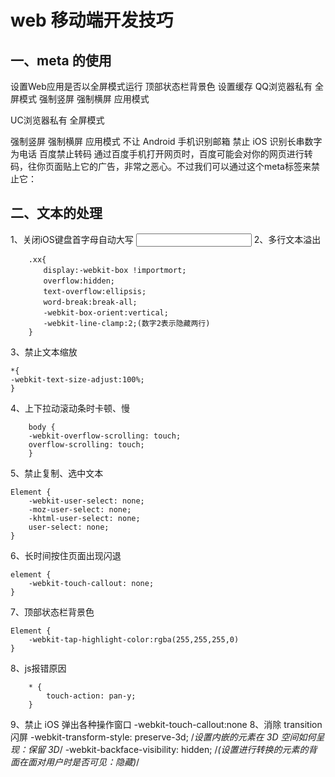 # web 移动端开发技巧

## 一、meta 的使用

<meta name="viewport" content="width=device-width,initial-scale=1.0, minimum-scale=1.0, maximum-scale=1.0, user-scalable=no"/>
设置Web应用是否以全屏模式运行
<meta name="apple-mobile-web-app-capable" content="yes">
顶部状态栏背景色
<meta name="apple-mobile-web-app-status-bar-style" content="black" />
设置缓存
<meta http-equiv="Cache-Control" content="no-cache" />
QQ浏览器私有
全屏模式

<meta name="x5-fullscreen" content="true">
强制竖屏

<meta name="x5-orientation" content="portrait">
强制横屏

<meta name="x5-orientation" content="landscape">
应用模式

<meta name="x5-page-mode" content="app">

UC浏览器私有
全屏模式

<meta name="full-screen" content="yes">
强制竖屏

<meta name="screen-orientation" content="portrait">
强制横屏

<meta name="screen-orientation" content="landscape">
应用模式

<meta name="browsermode" content="application">
不让 Android 手机识别邮箱
<meta content="email=no" name="format-detection" />
禁止 iOS 识别长串数字为电话
<meta content="telephone=no" name="format-detection" />
百度禁止转码 通过百度手机打开网页时，百度可能会对你的网页进行转码，往你页面贴上它的广告，非常之恶心。不过我们可以通过这个meta标签来禁止它：
<meta http-equiv="Cache-Control" content="no-siteapp" />

## 二、文本的处理

1、关闭iOS键盘首字母自动大写
<input type="text" autocapitalize="off" />
2、多行文本溢出

```
    .xx{
    　　display:-webkit-box !importmort;
    　　overflow:hidden;
    　　text-overflow:ellipsis;
    　　word-break:break-all;
    　　-webkit-box-orient:vertical;
    　　-webkit-line-clamp:2;(数字2表示隐藏两行)
    }
```
3、禁止文本缩放

```
*{
-webkit-text-size-adjust:100%;
}
```
4、上下拉动滚动条时卡顿、慢

```
    body {
    -webkit-overflow-scrolling: touch;
    overflow-scrolling: touch;
    }
```
5、禁止复制、选中文本

```
Element {
    -webkit-user-select: none;
    -moz-user-select: none;
    -khtml-user-select: none;
    user-select: none;
}
```
6、长时间按住页面出现闪退

```
element {
    -webkit-touch-callout: none;
}
```
7、顶部状态栏背景色

```
Element {
    -webkit-tap-highlight-color:rgba(255,255,255,0)
}
```
8、js报错原因
```
    * {
        touch-action: pan-y;
    }
```
9、禁止 iOS 弹出各种操作窗口
-webkit-touch-callout:none
8、消除 transition 闪屏
-webkit-transform-style: preserve-3d;     /*设置内嵌的元素在 3D 空间如何呈现：保留 3D*/
-webkit-backface-visibility: hidden;      /*(设置进行转换的元素的背面在面对用户时是否可见：隐藏)*/


